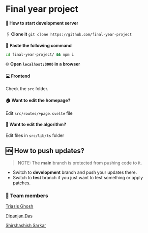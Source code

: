 # Final year project

#### 🚀 How to start development server
🖇️ **Clone it** ```git clone https://github.com/final-year-project```

📑 **Paste the following command**
```bash
cd final-year-project/ && npm i
```
🌐 **Open ```localhost:3000``` in a browser**

#### 💻 Frontend
Check the ```src``` folder.

#### 🏠 Want to edit the homepage?
Edit ```src/routes/+page.svelte``` file

#### 🧮 Want to edit the algorithm?
Edit files in ```src/lib/ts``` folder

## 🆕 How to push updates?
> NOTE: The **main** branch is protected from pushing code to it.

- Switch to **development** branch and push your updates there.
- Switch to **test** branch if you just want to test something or apply patches.

### 👥 Team members
[Triasis Ghosh](https://github.com/triasisghosh)

[Dipanjan Das](https://github.com/dipanjan2910)

[Shirshashish Sarkar](https://github.com/insaneaqua234)
